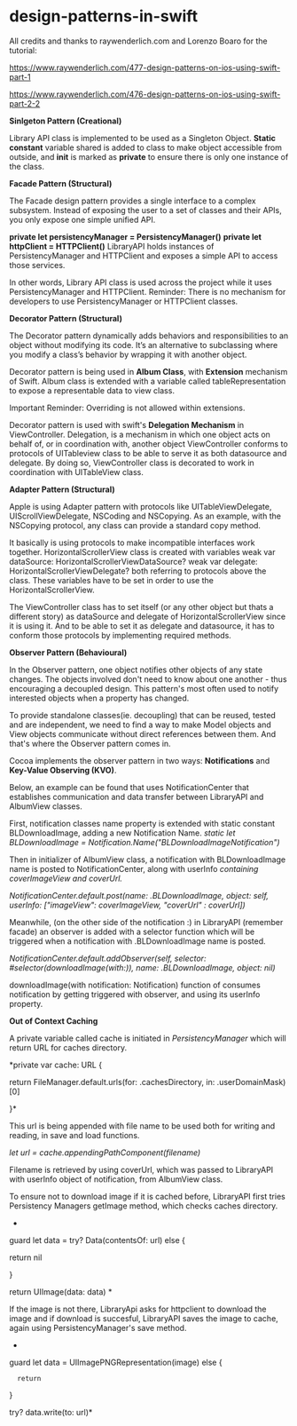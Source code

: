 # design-patterns-in-swift

All credits and thanks to raywenderlich.com and Lorenzo Boaro for the tutorial:

https://www.raywenderlich.com/477-design-patterns-on-ios-using-swift-part-1

https://www.raywenderlich.com/476-design-patterns-on-ios-using-swift-part-2-2

**Sinlgeton Pattern (Creational)**

Library API class is implemented to be used as a Singleton Object.
**Static constant** variable shared is added to class to make object accessible from outside,
and **init** is marked as **private** to ensure there is only one instance of the class.


**Facade Pattern (Structural)**

The Facade design pattern provides a single interface to a complex subsystem. Instead of exposing the user to a set of classes and their APIs, you only expose one simple unified API.

**private let persistencyManager = PersistencyManager()**
**private let httpClient = HTTPClient()**
LibraryAPI holds instances of PersistencyManager and HTTPClient and exposes a simple API to access those services.

In other words, Library API class is used across the project while it uses PersistencyManager and HTTPClient.
Reminder: There is no mechanism for developers to use PersistencyManager or HTTPClient classes. 

**Decorator Pattern (Structural)**

The Decorator pattern dynamically adds behaviors and responsibilities to an object without modifying its code. It’s an alternative to subclassing where you modify a class’s behavior by wrapping it with another object.

Decorator pattern is being used in **Album Class**, with **Extension** mechanism of Swift. 
Album class is extended with a variable called tableRepresentation to expose a representable data to view class.

Important Reminder: Overriding is not allowed within extensions.

Decorator pattern is used with swift's **Delegation Mechanism** in ViewController.
Delegation, is a mechanism in which one object acts on behalf of, or in coordination with, another object
ViewController conforms to protocols of UITableview class to be able to serve it as both datasource and delegate. By doing so, ViewController class is decorated to work in coordination with UITableView class.

**Adapter Pattern (Structural)**

Apple is using Adapter pattern with protocols like UITableViewDelegate, UIScrollViewDelegate, NSCoding and NSCopying. As an example, with the NSCopying protocol, any class can provide a standard copy method.

It basically is using protocols to make incompatible interfaces work together.
HorizontalScrollerView class is created with variables 
  weak var dataSource: HorizontalScrollerViewDataSource?
  weak var delegate: HorizontalScrollerViewDelegate?
both referring to protocols above the class. These variables have to be set in order to use the HorizontalScrollerView.

The ViewController class has to set itself (or any other object but thats a different story) as dataSource and delegate of HorizontalScrollerView since it is using it. And to be able to set it as delegate and datasource, it has to conform those protocols by implementing required methods.

**Observer Pattern (Behavioural)**

In the Observer pattern, one object notifies other objects of any state changes. The objects involved don't need to know about one another - thus encouraging a decoupled design. This pattern's most often used to notify interested objects when a property has changed.

To provide standalone classes(ie. decoupling) that can be reused, tested and are independent, we need to find a way to make Model objects and View objects communicate without direct references between them. And that's where the Observer pattern comes in.

Cocoa implements the observer pattern in two ways: **Notifications** and **Key-Value Observing (KVO)**.

Below, an example can be found that uses NotificationCenter that establishes communication and data transfer between LibraryAPI and AlbumView classes.

First, notification classes name property is extended with static constant BLDownloadImage, adding a new Notification Name.
*static let BLDownloadImage = Notification.Name("BLDownloadImageNotification")*

Then in initializer of AlbumView class, a notification with BLDownloadImage name is posted to NotificationCenter, along with userInfo *containing coverImageView and coverUrl.*

*NotificationCenter.default.post(name: .BLDownloadImage, object: self, userInfo: ["imageView": coverImageView, "coverUrl" : coverUrl])*

Meanwhile, (on the other side of the notification :) in LibraryAPI (remember facade) an observer is added with a selector function which will be triggered when a notification with .BLDownloadImage name is posted.

*NotificationCenter.default.addObserver(self, selector: #selector(downloadImage(with:)), name: .BLDownloadImage, object: nil)*

downloadImage(with notification: Notification) function of consumes notification by getting triggered with observer, and using its userInfo property.





**Out of Context Caching**

A private variable called cache is initiated in *PersistencyManager* which will return URL for caches directory.

*private var cache: URL {

return FileManager.default.urls(for: .cachesDirectory, in: .userDomainMask)[0]

}*

This url is being appended with file name to be used both for writing and reading, in save and load functions.


*let url = cache.appendingPathComponent(filename)*

Filename is retrieved by using coverUrl, which was passed to LibraryAPI with userInfo object of notification, from AlbumView class.

To ensure not to download image if it is cached before, LibraryAPI first tries Persistency Managers getImage method, which checks caches directory.

*
guard let data = try? Data(contentsOf: url) else {

return nil

}

return UIImage(data: data)
*

If the image is not there, LibraryApi asks for httpclient to download the image and if download is succesful, LibraryAPI saves the image to cache, again using PersistencyManager's save method.

*
guard let data = UIImagePNGRepresentation(image) else {

      return

}

try? data.write(to: url)*
